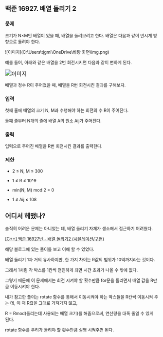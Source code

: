 ## 백준 16927. 배열 돌리기 2



### 문제

크기가 N×M인 배열이 있을 때, 배열을 돌려보려고 한다. 배열은 다음과 같이 반시계 방향으로 돌려야 한다.

![이미지](C:\Users\tjgml\OneDrive\바탕 화면\img.png)

예를 들어, 아래와 같은 배열을 2번 회전시키면 다음과 같이 변하게 된다.

<img src="C:\Users\tjgml\OneDrive\바탕 화면\img2.png" alt="이미지" style="zoom:130%;" />

배열과 정수 R이 주어졌을 때, 배열을 R번 회전시킨 결과를 구해보자.

### 입력

첫째 줄에 배열의 크기 N, M과 수행해야 하는 회전의 수 R이 주어진다.

둘째 줄부터 N개의 줄에 배열 A의 원소 Aij가 주어진다.



### 출력

입력으로 주어진 배열을 R번 회전시킨 결과를 출력한다.



### 제한

- 2 ≤ N, M ≤ 300

- 1 ≤ R ≤ 10^9

- min(N, M) mod 2 = 0

- 1 ≤ Aij ≤ 108



## 어디서 헤맸나?

솔직히 어려운 문제는 아니었는 데, 배열 돌리기 자체가 생소해서 접근하기 어려웠다.

[[C++] 백준 16927번 - 배열 돌리기2 (시뮬레이션/구현)](https://nanyoungkim.tistory.com/79 )

해당 블로그에 있는 풀이를 보고 이해 할 수 있었다.

배열 돌리기 1과 거의 유사하지만, 한 가지 차이는 R값의 범위가 10억까지라는 것이다.

그래서 1처럼 각 박스를 1칸씩 전진하게 되면 시간 초과가 나올 수 밖에 없다.

그렇기 때문에 이 문제에서는 회전 시켜야 할 횟수만큼 for문을 돌리면서 배열 값을 R만큼 이동시켜야 한다. 

내가 참고한 풀이는 rotate 함수를 통해서 이동시켜야 하는 박스들을 R칸씩 이동시켜 주는 데, 이 때 R값을 그대로 가져가지 않고, 

R = Rmod(돌리는데 사용되는 배열 크기)를 해줌으로써, 연산량을 대폭 줄일 수 있게 된다. 

rotate 함수를 우리가 돌려야 할 횟수만큼 실행 시켜주면 된다.







